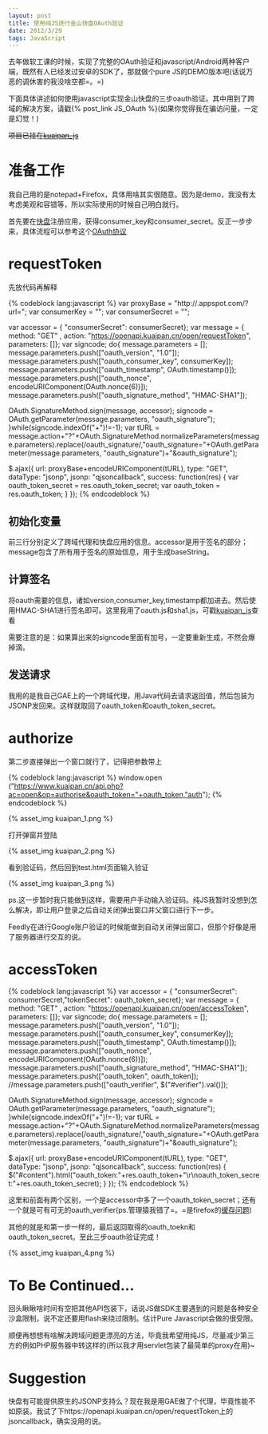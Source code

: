 ```yaml
---
layout: post
title: 使用纯JS进行金山快盘OAuth验证
date: 2012/3/29
tags: JavaScript
---
```


去年做软工课的时候，实现了完整的OAuth验证和javascript/Android两种客户端，既然有人已经发过安卓的SDK了，那就做个pure JS的DEMO版本吧(话说万恶的调休害的我没啥空都=。=)

<!--more-->

下面具体讲述如何使用javascript实现金山快盘的三步oauth验证。其中用到了跨域的解决方案，请戳{% post_link JS_OAuth %}(如果你觉得我在骗访问量，一定是幻觉！)

<del>项目已挂在[kuaipan_js](http://github.com/qiankanglai/kuaipan_js)</del>

# 准备工作

我自己用的是notepad+Firefox，具体用啥其实很随意。因为是demo，我没有太考虑美观和容错等，所以实际使用的时候自己明白就行。

首先要在[快盘](http://www.kuaipan.cn/developers/list.htm)注册应用，获得consumer_key和consumer_secret。反正一步步来，具体流程可以参考这个[OAuth协议](http://www.kuaipan.cn/developers/document_oauth.htm)

# requestToken

先放代码再解释

{% codeblock lang:javascript %}
var proxyBase = "http://.appspot.com/?url=";
var consumerKey = "";
var consumerSecret = "";

var accessor = { "consumerSecret": consumerSecret};
var message = { method: "GET" , action: "https://openapi.kuaipan.cn/open/requestToken", parameters: []};
var signcode;
do{
  message.parameters = [];
  message.parameters.push(["oauth_version", "1.0"]);
  message.parameters.push(["oauth_consumer_key", consumerKey]);
  message.parameters.push(["oauth_timestamp", OAuth.timestamp()]);
  message.parameters.push(["oauth_nonce", encodeURIComponent(OAuth.nonce(6))]);
  message.parameters.push(["oauth_signature_method", "HMAC-SHA1"]);
  
  OAuth.SignatureMethod.sign(message, accessor);
  signcode = OAuth.getParameter(message.parameters, "oauth_signature");
}while(signcode.indexOf("+")!=-1);
var tURL = message.action+"?"+OAuth.SignatureMethod.normalizeParameters(message.parameters).replace(/oauth_signature/,"oauth_signature="+OAuth.getParameter(message.parameters, "oauth_signature")+"&amp;oauth_signature");

$.ajax({
    url: proxyBase+encodeURIComponent(tURL),
    type: "GET",
    dataType: "jsonp",
    jsonp: "qjsoncallback",
    success: function(res) {
        var oauth_token_secret = res.oauth_token_secret;
        var oauth_token = res.oauth_token;
    }
});
{% endcodeblock %}

## 初始化变量

前三行分别定义了跨域代理和快盘应用的信息。accessor是用于签名的部分；message包含了所有用于签名的原始信息，用于生成baseString。

## 计算签名

将oauth需要的信息，诸如version,consumer_key,timestamp都加进去。然后使用HMAC-SHA1进行签名即可。这里我用了oauth.js和sha1.js，可戳[kuaipan_js](https://github.com/qiankanglai/kuaipan_js)查看

需要注意的是：如果算出来的signcode里面有加号，一定要重新生成，不然会爆掉滴。

## 发送请求

我用的是我自己GAE上的一个跨域代理，用Java代码去请求返回值，然后包装为JSONP发回来。这样就取回了oauth_token和oauth_token_secret。

# authorize

第二步直接弹出一个窗口就行了，记得把参数带上

{% codeblock lang:javascript %}
window.open ("https://www.kuaipan.cn/api.php?ac=open&op=authorise&oauth_token="+oauth_token,"auth"); 
{% endcodeblock %}

{% asset_img kuaipan_1.png %}

打开弹窗并登陆

{% asset_img kuaipan_2.png %}

看到验证码，然后回到test.html页面输入验证

{% asset_img kuaipan_3.png %}

ps.这一步暂时我只能做到这样，需要用户手动输入验证码。纯JS我暂时没想到怎么解决，即让用户登录之后自动关闭弹出窗口并父窗口进行下一步。

Feedly在进行Google账户验证的时候能做到自动关闭弹出窗口，但那个好像是用了服务器进行交互的说。

# accessToken

{% codeblock lang:javascript %}
var accessor = { "consumerSecret": consumerSecret,"tokenSecret": oauth_token_secret};
var message = { method: "GET" , action: "https://openapi.kuaipan.cn/open/accessToken", parameters: []};
var signcode;
do{
  message.parameters = [];
  message.parameters.push(["oauth_version", "1.0"]);
  message.parameters.push(["oauth_consumer_key", consumerKey]);
  message.parameters.push(["oauth_timestamp", OAuth.timestamp()]);
  message.parameters.push(["oauth_nonce", encodeURIComponent(OAuth.nonce(6))]);
  message.parameters.push(["oauth_signature_method", "HMAC-SHA1"]);
  message.parameters.push(["oauth_token", oauth_token]);
  //message.parameters.push(["oauth_verifier", $("#verifier").val()]);
  
  OAuth.SignatureMethod.sign(message, accessor);
  signcode = OAuth.getParameter(message.parameters, "oauth_signature");
}while(signcode.indexOf("+")!=-1);
var tURL = message.action+"?"+OAuth.SignatureMethod.normalizeParameters(message.parameters).replace(/oauth_signature/,"oauth_signature="+OAuth.getParameter(message.parameters, "oauth_signature")+"&oauth_signature");

$.ajax({
  url: proxyBase+encodeURIComponent(tURL),
  type: "GET",
  dataType: "jsonp",
  jsonp: "qjsoncallback",
  success: function(res) {
    $("#content").html("oauth_token:"+res.oauth_token+"\r\noauth_token_secret:"+res.oauth_token_secret);
  }
});
{% endcodeblock %}

这里和前面有两个区别，一个是accessor中多了一个oauth_token_secret；还有一个就是可有可无的oauth_verifier(ps.管理猿我错了=。=是firefox的[缓存问题](http://kstatus.wps.cn/viewthread.php?tid=22503))

其他的就是和第一步一样的，最后返回取得的oauth_toekn和oauth_token_secret。至此三步oauth验证完成！

{% asset_img kuaipan_4.png %}

# To Be Continued...

回头瞅瞅啥时间有空把其他API包装下，话说JS做SDK主要遇到的问题是各种安全沙盒限制，说不定还要用flash来绕过限制。估计Pure Javascript会做的很受限。

顺便再想想有啥解决跨域问题更漂亮的方法，毕竟我希望用纯JS，尽量减少第三方的例如PHP服务器中转这样的(所以我才用servlet包装了最简单的proxy在用)~

# Suggestion

快盘有可能提供原生的JSONP支持么？现在我是用GAE做了个代理，毕竟性能不如原装。我试了下https://openapi.kuaipan.cn/open/requestToken上的jsoncallback，确实没用的说。